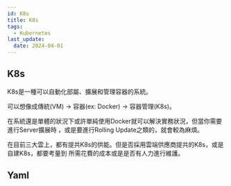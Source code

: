 ```yaml
---
id: K8s
title: K8s
tags:
  - Kubernetes
last_update:
  date: 2024-04-01
---
```


## K8s

K8s是一種可以自動化部屬、擴展和管理容器的系統。

可以想像成傳統(VM) -> 容器(ex: Docker) -> 容器管理(K8s)。

在系統還是單體的狀況下或許單純使用Docker就可以解決實務狀況，但當你需要進行Server擴展時
，或是要進行Rolling Update之類的，就會較為麻煩。

在目前三大雲上，都有提共K8s的供能。但是否採用雲端供應商提共的K8s，或是自建K8s，都要考量到
所需花費的成本或是是否有人力進行維護。

## Yaml
